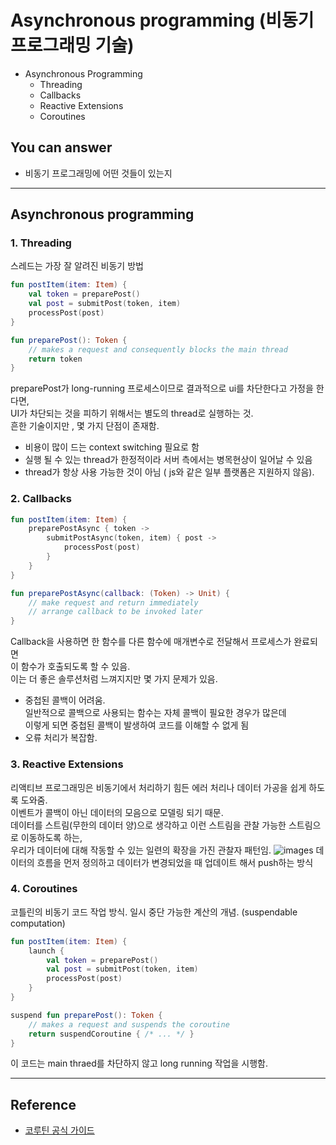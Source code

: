 # Asynchronous programming (비동기 프로그래밍 기술)
<!--Table of Contents-->
- Asynchronous Programming
    - Threading
    - Callbacks
    - Reactive Extensions
    - Coroutines

<!-- 어떤 질문을 대답할 수 있어야 하는지-->
## You can answer
- 비동기 프로그래밍에 어떤 것들이 있는지 

<!--Contents-->

---
## Asynchronous programming
### 1. Threading
스레드는 가장 잘 알려진 비동기 방법
```kotlin
fun postItem(item: Item) {
    val token = preparePost()
    val post = submitPost(token, item)
    processPost(post)
}

fun preparePost(): Token {
    // makes a request and consequently blocks the main thread
    return token
}
```
preparePost가 long-running 프로세스이므로 결과적으로 ui를 차단한다고 가정을 한다면,  
UI가 차단되는 것을 피하기 위해서는 별도의 thread로 실행하는 것.  
흔한 기술이지만 , 몇 가지 단점이 존재함.

- 비용이 많이 드는 context switching 필요로 함
- 실행 될 수 있는 thread가 한정적이라 서버 측에서는 병목현상이 일어날 수 있음
- thread가 항상 사용 가능한 것이 아님 ( js와 같은 일부 플랫폼은 지원하지 않음).
### 2. Callbacks
```kotlin
fun postItem(item: Item) {
    preparePostAsync { token ->
        submitPostAsync(token, item) { post ->
            processPost(post)
        }
    }
}

fun preparePostAsync(callback: (Token) -> Unit) {
    // make request and return immediately
    // arrange callback to be invoked later
}
```
Callback을 사용하면 한 함수를 다른 함수에 매개변수로 전달해서 프로세스가 완료되면  
이 함수가 호출되도록 할 수 있음.   
이는 더 좋은 솔루션처럼 느껴지지만 몇 가지 문제가 있음.

- 중첩된 콜백이 어려움.  
  일반적으로 콜백으로 사용되는 함수는 자체 콜백이 필요한 경우가 많은데  
  이렇게 되면 중첩된 콜백이 발생하여 코드를 이해할 수 없게 됨
- 오류 처리가 복잡함.
### 3. Reactive Extensions
리액티브 프로그래밍은 비동기에서 처리하기 힘든 에러 처리나 데이터 가공을 쉽게 하도록 도와줌.  
이벤트가 콜백이 아닌 데이터의 모음으로 모델링 되기 때문.  
데이터를 스트림(무한의 데이터 양)으로 생각하고 이런 스트림을 관찰 가능한 스트림으로 이동하도록 하는,  
우리가 데이터에 대해 작동할 수 있는 일련의 확장을 가진 관찰자 패턴임.
![images](https://www.seekpng.com/png/detail/117-1173481_images-filter-rxjava-map.png)
데이터의 흐름을 먼저 정의하고 데이터가 변경되었을 때 업데이트 해서 push하는 방식

### 4. Coroutines
코틀린의 비동기 코드 작업 방식.
일시 중단 가능한 계산의 개념. (suspendable computation)
```kotlin
fun postItem(item: Item) {
    launch {
        val token = preparePost()
        val post = submitPost(token, item)
        processPost(post)
    }
}

suspend fun preparePost(): Token {
    // makes a request and suspends the coroutine
    return suspendCoroutine { /* ... */ }
}
```
이 코드는 main thraed를 차단하지 않고 long running 작업을 시행함.

---
## Reference
- [코루틴 공식 가이드](https://kotlinlang.org/docs/async-programming.html)

